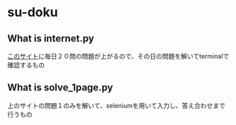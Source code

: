 # su-doku

## What is internet.py
[このサイト](http://numberplace.net/)に毎日２０問の問題が上がるので、その日の問題を解いてterminalで確認するもの

## What is solve_1page.py
上のサイトの問題１のみを解いて、seleniumを用いて入力し、答え合わせまで行うもの
